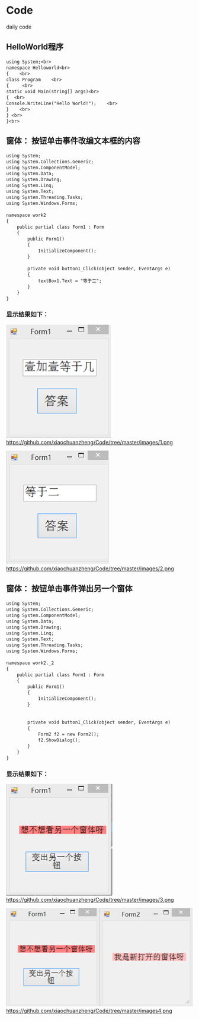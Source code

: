 # Code
daily code

## HelloWorld程序
```
using System;<br>
namespace Helloworld<br>
{    <br>
class Program    <br>
{     <br>
static void Main(string[] args)<br>
{  <br>
Console.WriteLine("Hello World!");    <br>  
}    <br>
} <br>
}<br>
```
## 窗体： 按钮单击事件改编文本框的内容
```
using System;
using System.Collections.Generic;
using System.ComponentModel;
using System.Data;
using System.Drawing;
using System.Linq;
using System.Text;
using System.Threading.Tasks;
using System.Windows.Forms;

namespace work2
{
    public partial class Form1 : Form
    {
        public Form1()
        {
            InitializeComponent();
        }

        private void button1_Click(object sender, EventArgs e)
        {
            textBox1.Text = "等于二";
        }
    }
}
```
### 显示结果如下：

![](./images/1.png)
https://github.com/xiaochuanzheng/Code/tree/master/images/1.png

![](./images/2.png)
https://github.com/xiaochuanzheng/Code/tree/master/images/2.png

## 窗体： 按钮单击事件弹出另一个窗体
```
using System;
using System.Collections.Generic;
using System.ComponentModel;
using System.Data;
using System.Drawing;
using System.Linq;
using System.Text;
using System.Threading.Tasks;
using System.Windows.Forms;

namespace work2._2
{
    public partial class Form1 : Form
    {
        public Form1()
        {
            InitializeComponent();
        }
       

        private void button1_Click(object sender, EventArgs e)
        {
            Form2 f2 = new Form2();
            f2.ShowDialog();
        }
    }
}
```
### 显示结果如下：

![](./images/3.png)
https://github.com/xiaochuanzheng/Code/tree/master/images/3.png

![](./images/4.png)
https://github.com/xiaochuanzheng/Code/tree/master/images4.png

